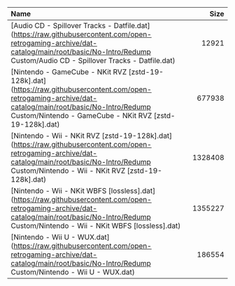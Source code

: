 |Name|Size|
|:---|---:|
|[Audio CD - Spillover Tracks - Datfile.dat](https://raw.githubusercontent.com/open-retrogaming-archive/dat-catalog/main/root/basic/No-Intro/Redump Custom/Audio CD - Spillover Tracks - Datfile.dat)|12921|
|[Nintendo - GameCube - NKit RVZ [zstd-19-128k].dat](https://raw.githubusercontent.com/open-retrogaming-archive/dat-catalog/main/root/basic/No-Intro/Redump Custom/Nintendo - GameCube - NKit RVZ [zstd-19-128k].dat)|677938|
|[Nintendo - Wii - NKit RVZ [zstd-19-128k].dat](https://raw.githubusercontent.com/open-retrogaming-archive/dat-catalog/main/root/basic/No-Intro/Redump Custom/Nintendo - Wii - NKit RVZ [zstd-19-128k].dat)|1328408|
|[Nintendo - Wii - NKit WBFS [lossless].dat](https://raw.githubusercontent.com/open-retrogaming-archive/dat-catalog/main/root/basic/No-Intro/Redump Custom/Nintendo - Wii - NKit WBFS [lossless].dat)|1355227|
|[Nintendo - Wii U - WUX.dat](https://raw.githubusercontent.com/open-retrogaming-archive/dat-catalog/main/root/basic/No-Intro/Redump Custom/Nintendo - Wii U - WUX.dat)|186554|
